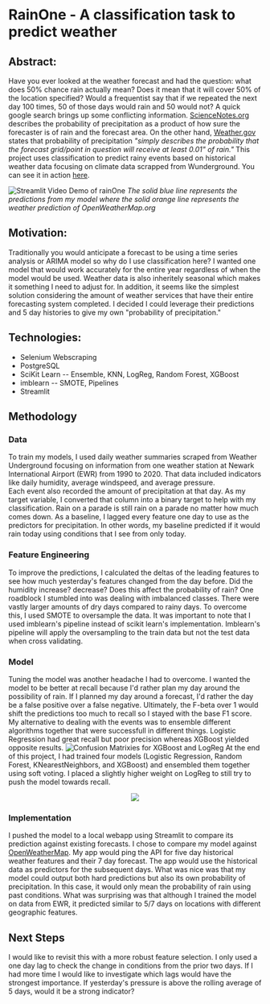 # RainOne - A classification task to predict weather

## Abstract:
Have you ever looked at the weather forecast and had the question: what does 50% chance rain actually mean?
Does it mean that it will cover 50% of the location specified?  Would a frequentist say that if we repeated the next day 100 times, 50 of those days would rain and 50 would not? 
A quick google search brings up some conflicting information.  [ScienceNotes.org](https://sciencenotes.org/percent-chance-rain-mean) describes the probability of precipitation as a product of how sure the forecaster is of rain and the forecast area.  On the other hand, [Weather.gov](https://www.weather.gov/ffc/pop) states that probability of precipitation *"simply describes the probability that the forecast grid/point in question will receive at least 0.01" of rain."* 
This project uses classification to predict rainy events based on historical weather data focusing on climate data scrapped from Wunderground.  You can see it in action [here](https://drive.google.com/file/d/1CMlts_MTHpOTi7iND1qdTGP0xNIgBAr7/view?usp=sharing). 

![[Streamlit Video Demo of rainOne](https://github.com/aauyeung19/rainOne/blob/main/Visualizations/Streamlit_screenshot.png)](https://drive.google.com/file/d/1CMlts_MTHpOTi7iND1qdTGP0xNIgBAr7/view?usp=sharing)
*The solid blue line represents the predictions from my model where the solid orange line represents the weather prediction of OpenWeatherMap.org*

## Motivation:
Traditionally you would anticipate a forecast to be using a time series analysis or ARIMA model so why do I use classification here?  I wanted one model that would work accurately for the entire year regardless of when the model would be used.  Weather data is also inheritely seasonal which makes it something I need to adjust for. In addition, it seems like the simplest solution considering the amount of weather services that have their entire forecasting system completed.  I decided I could leverage their predictions and 5 day histories to give my own "probability of precipitation."  

## Technologies:
* Selenium Webscraping
* PostgreSQL
* SciKit Learn -- Ensemble, KNN, LogReg, Random Forest, XGBoost
* imblearn -- SMOTE, Pipelines
* Streamlit

## Methodology
### Data
To train my models, I used daily weather summaries scraped from Weather Underground focusing on information from one weather station at Newark International Airport (EWR) from 1990 to 2020. That data included indicators like daily humidity, average windspeed, and average pressure.  
Each event also recorded the amount of precipitation at that day.  As my target variable, I converted that column into a binary target to help with my classification.  Rain on a parade is still rain on a parade no matter how much comes down.  As a baseline, I lagged every feature one day to use as the predictors for precipitation.  In other words, my baseline predicted if it would rain today using conditions that I see from only today.  
### Feature Engineering
To improve the predictions, I calculated the deltas of the leading features to see how much yesterday's features changed from the day before.  Did the humidity increase? decrease?  Does this affect the probability of rain? 
One roadblock I stumbled into was dealing with imbalanced classes.  There were vastly larger amounts of dry days compared to rainy days.  To overcome this, I used SMOTE to oversample the data.  It was important to note that I used imblearn's pipeline instead of scikit learn's implementation.  Imblearn's pipeline will apply the oversampling to the train data but not the test data when cross validating.  
### Model
Tuning the model was another headache I had to overcome.  I wanted the model to be better at recall because I'd rather plan my day around the possibility of rain.  If I planned my day around a forecast, I'd rather the day be a false positive over a false negative.  Ultimately, the F-beta over 1 would shift the predictions too much to recall so I stayed with the base F1 score.  
My alternative to dealing with the events was to ensemble different algorithms together that were successfull in different things.  Logistic Regression had great recall but poor precision whereas XGBoost yielded opposite results. 
![Confusion Matrixies for XGBoost and LogReg](https://github.com/aauyeung19/rainOne/blob/main/Visualizations/WeatherDeck3b.png?raw=true)
At the end of this project, I had trained four models (Logistic Regression, Random Forest, KNearestNeighbors, and XGBoost) and ensembled them together using soft voting.  I placed a slightly higher weight on LogReg to still try to push the model towards recall.  
<p align="center">
  <img src="https://github.com/aauyeung19/rainOne/blob/main/Visualizations/WeatherDeck3a.png?raw=true">
</p>

### Implementation
I pushed the model to a local webapp using Streamlit to compare its prediction against existing forecasts.  I chose to compare my model against [OpenWeatherMap](https://www.openweathermap.org).  My app would ping the API for five day historical weather features and their 7 day forecast.  The app would use the historical data as predictors for the subsequent days.  What was nice was that my model could output both hard predictions but also its own probability of precipitation.  In this case, it would only mean the probability of rain using past conditions.  What was surprising was that although I trained the model on data from EWR, it predicted similar to 5/7 days on locations with different geographic features.  

## Next Steps
I would like to revisit this with a more robust feature selection. I only used a one day lag to check the change in conditions from the prior two days.  If I had more time I would like to investigate which lags would have the strongest importance.  If yesterday's pressure is above the rolling average of 5 days, would it be a strong indicator? 

